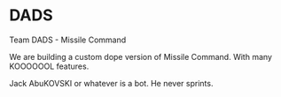# DADS
Team DADS - Missile Command

We are building a custom dope version of Missile Command. With many KOOOOOOL features.

Jack AbuKOVSKI or whatever is a bot. He never sprints.

